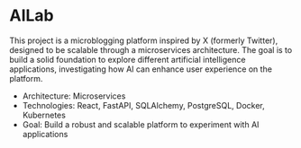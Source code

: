 # AILab
This project is a microblogging platform inspired by X (formerly Twitter), designed to be scalable through a microservices architecture. The goal is to build a solid foundation to explore different artificial intelligence applications, investigating how AI can enhance user experience on the platform.
- Architecture: Microservices
- Technologies: React, FastAPI, SQLAlchemy, PostgreSQL, Docker, Kubernetes
- Goal: Build a robust and scalable platform to experiment with AI applications
